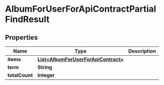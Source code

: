 

# AlbumForUserForApiContractPartialFindResult

## Properties

Name | Type | Description | Notes
------------ | ------------- | ------------- | -------------
**items** | [**List&lt;AlbumForUserForApiContract&gt;**](AlbumForUserForApiContract.md) |  |  [optional]
**term** | **String** |  |  [optional]
**totalCount** | **Integer** |  |  [optional]



